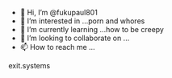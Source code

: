 - 👋 Hi, I’m @fukupaul801
- 👀 I’m interested in ...porn and whores 
- 🌱 I’m currently learning ...how to be creepy 
- 💞️ I’m looking to collaborate on ...
- 📫 How to reach me ...

<!---
fukupaul801/fukupaul801 is a ✨ special ✨ repository because its `README.md` (this file) appears on your GitHub profile.
You can click the Preview link to take a look at your changes.
--->exit.systems 
